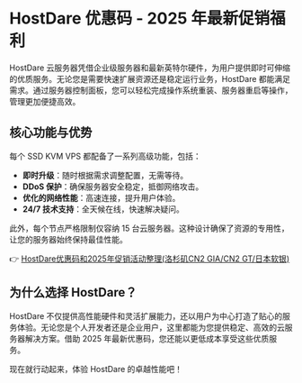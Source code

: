# HostDare 优惠码 - 2025 年最新促销福利

HostDare 云服务器凭借企业级服务器和最新英特尔硬件，为用户提供即时可伸缩的优质服务。无论您是需要快速扩展资源还是稳定运行业务，HostDare 都能满足需求。通过服务器控制面板，您可以轻松完成操作系统重装、服务器重启等操作，管理更加便捷高效。

## 核心功能与优势

每个 SSD KVM VPS 都配备了一系列高级功能，包括：

- **即时升级**：随时根据需求调整配置，无需等待。
- **DDoS 保护**：确保服务器安全稳定，抵御网络攻击。
- **优化的网络性能**：高速连接，提升用户体验。
- **24/7 技术支持**：全天候在线，快速解决疑问。

此外，每个节点严格限制仅容纳 15 台云服务器。这种设计确保了资源的专用性，让您的服务器始终保持最佳性能。

👉 [HostDare优惠码和2025年促销活动整理(洛杉矶CN2 GIA/CN2 GT/日本软银)](https://bit.ly/hostdare)

## 为什么选择 HostDare？

HostDare 不仅提供高性能硬件和灵活扩展能力，还以用户为中心打造了贴心的服务体验。无论您是个人开发者还是企业用户，这里都能为您提供稳定、高效的云服务器解决方案。借助 2025 年最新优惠码，您还能以更低成本享受这些优质服务。

现在就行动起来，体验 HostDare 的卓越性能吧！